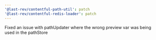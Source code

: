 ```yaml
---
'@last-rev/contentful-path-util': patch
'@last-rev/contentful-redis-loader': patch
---
```


Fixed an issue with pathUpdater where the wrong preview var was being used in the pathStore
